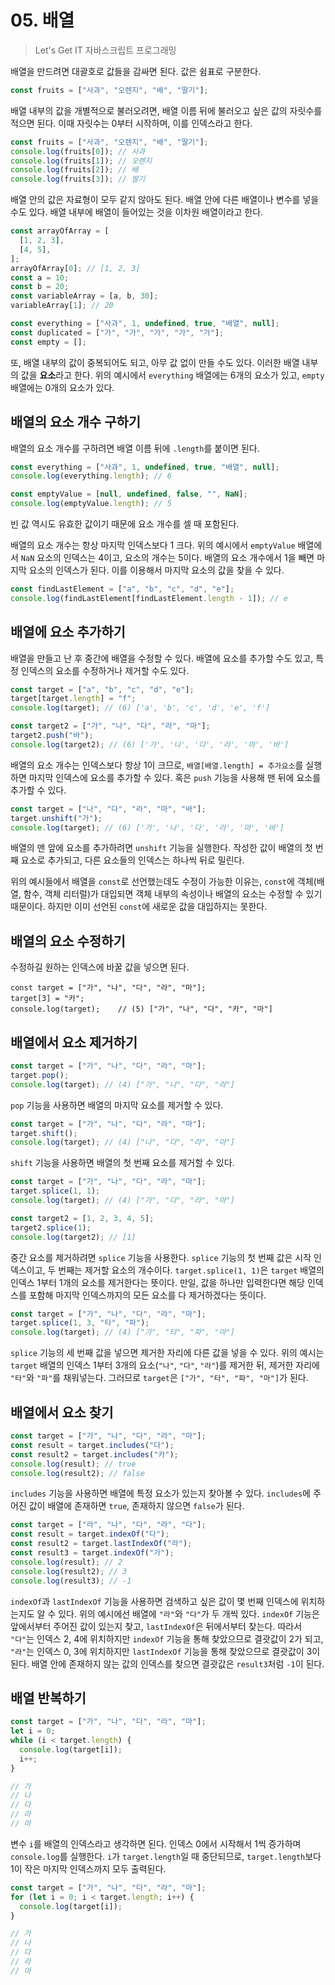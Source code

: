 # 05. 배열

> Let's Get IT 자바스크립트 프로그래밍

배열을 만드려면 대괄호로 값들을 감싸면 된다. 값은 쉼표로 구분한다.

```js
const fruits = ["사과", "오렌지", "배", "딸기"];
```

배열 내부의 값을 개별적으로 불러오려면, 배열 이름 뒤에 불러오고 싶은 값의 자릿수를 적으면 된다. 이때 자릿수는 0부터 시작하며, 이를 인덱스라고 한다.

```js
const fruits = ["사과", "오렌지", "배", "딸기"];
console.log(fruits[0]); // 사과
console.log(fruits[1]); // 오렌지
console.log(fruits[2]); // 배
console.log(fruits[3]); // 딸기
```

배열 안의 값은 자료형이 모두 같지 않아도 된다. 배열 안에 다른 배열이나 변수를 넣을 수도 있다. 배열 내부에 배열이 들어있는 것을 이차원 배열이라고 한다.

```js
const arrayOfArray = [
  [1, 2, 3],
  [4, 5],
];
arrayOfArray[0]; // [1, 2, 3]
const a = 10;
const b = 20;
const variableArray = [a, b, 30];
variableArray[1]; // 20
```

```js
const everything = ["사과", 1, undefined, true, "배열", null];
const duplicated = ["가", "가", "가", "가", "가"];
const empty = [];
```

또, 배열 내부의 값이 중복되어도 되고, 아무 값 없이 만들 수도 있다. 이러한 배열 내부의 값을 **요소**라고 한다. 위의 예시에서 `everything` 배열에는 6개의 요소가 있고, `empty` 배열에는 0개의 요소가 있다.

## 배열의 요소 개수 구하기

배열의 요소 개수를 구하려면 배열 이름 뒤에 `.length`를 붙이면 된다.

```js
const everything = ["사과", 1, undefined, true, "배열", null];
console.log(everything.length); // 6

const emptyValue = [null, undefined, false, "", NaN];
console.log(emptyValue.length); // 5
```

빈 값 역시도 유효한 값이기 때문에 요소 개수를 셀 때 포함된다.

배열의 요소 개수는 항상 마지막 인덱스보다 1 크다. 위의 예시에서 `emptyValue` 배열에서 `NaN` 요소의 인덱스는 4이고, 요소의 개수는 5이다. 배열의 요소 개수에서 1을 빼면 마지막 요소의 인덱스가 된다. 이를 이용해서 마지막 요소의 값을 찾을 수 있다.

```js
const findLastElement = ["a", "b", "c", "d", "e"];
console.log(findLastElement[findLastElement.length - 1]); // e
```

## 배열에 요소 추가하기

배열을 만들고 난 후 중간에 배열을 수정할 수 있다. 배열에 요소를 추가할 수도 있고, 특정 인덱스의 요소를 수정하거나 제거할 수도 있다.

```js
const target = ["a", "b", "c", "d", "e"];
target[target.length] = "f";
console.log(target); // (6) ['a', 'b', 'c', 'd', 'e', 'f']

const target2 = ["가", "나", "다", "라", "마"];
target2.push("바");
console.log(target2); // (6) ['가', '나', '다', '라', '마', '바']
```

배열의 요소 개수는 인덱스보다 항상 1이 크므로, `배열[배열.length] = 추가요소`를 실행하면 마지막 인덱스에 요소를 추가할 수 있다. 혹은 `push` 기능을 사용해 맨 뒤에 요소를 추가할 수 있다.

```js
const target = ["나", "다", "라", "마", "바"];
target.unshift("가");
console.log(target); // (6) ['가', '나', '다', '라', '마', '바']
```

배열의 맨 앞에 요소를 추가하려면 `unshift` 기능을 실행한다. 작성한 값이 배열의 첫 번째 요소로 추가되고, 다른 요소들의 인덱스는 하나씩 뒤로 밀린다.

위의 예시들에서 배열을 `const`로 선언했는데도 수정이 가능한 이유는, `const`에 객체(배열, 함수, 객체 리터럴)가 대입되면 객체 내부의 속성이나 배열의 요소는 수정할 수 있기 때문이다. 하지만 이미 선언된 `const`에 새로운 값을 대입하지는 못한다.

## 배열의 요소 수정하기

수정하길 원하는 인덱스에 바꿀 값을 넣으면 된다.

```JS
const target = ["가", "나", "다", "라", "마"];
target[3] = "카";
console.log(target);    // (5) ["가", "나", "다", "카", "마"]
```

## 배열에서 요소 제거하기

```js
const target = ["가", "나", "다", "라", "마"];
target.pop();
console.log(target); // (4) ["가", "나", "다", "라"]
```

`pop` 기능을 사용하면 배열의 마지막 요소를 제거할 수 있다.

```js
const target = ["가", "나", "다", "라", "마"];
target.shift();
console.log(target); // (4) ["나", "다", "라", "마"]
```

`shift` 기능을 사용하면 배열의 첫 번째 요소를 제거할 수 있다.

```js
const target = ["가", "나", "다", "라", "마"];
target.splice(1, 1);
console.log(target); // (4) ["가", "다", "라", "마"]

const target2 = [1, 2, 3, 4, 5];
target2.splice(1);
console.log(target2); // [1]
```

중간 요소를 제거하려면 `splice` 기능을 사용한다. `splice` 기능의 첫 번째 값은 시작 인덱스이고, 두 번째는 제거할 요소의 개수이다. `target.splice(1, 1)`은 `target` 배열의 인덱스 1부터 1개의 요소를 제거한다는 뜻이다. 만일, 값을 하나만 입력한다면 해당 인덱스를 포함해 마지막 인덱스까지의 모든 요소를 다 제거하겠다는 뜻이다.

```js
const target = ["가", "나", "다", "라", "마"];
target.splice(1, 3, "타", "파");
console.log(target); // (4) ["가", "타", "파", "마"]
```

`splice` 기능의 세 번째 값을 넣으면 제거한 자리에 다른 값을 넣을 수 있다. 위의 예시는 `target` 배열의 인덱스 1부터 3개의 요소(`"나"`, `"다"`, `"라"`)를 제거한 뒤, 제거한 자리에 `"타"`와 `"파"`를 채워넣는다. 그러므로 `target`은 `["가", "타", "파", "마"]`가 된다.

## 배열에서 요소 찾기

```js
const target = ["가", "나", "다", "라", "마"];
const result = target.includes("다");
const result2 = target.includes("카");
console.log(result); // true
console.log(result2); // false
```

`includes` 기능을 사용하면 배열에 특정 요소가 있는지 찾아볼 수 있다. `includes`에 주어진 값이 배열에 존재하면 `true`, 존재하지 않으면 `false`가 된다.

```js
const target = ["라", "나", "다", "라", "다"];
const result = target.indexOf("다");
const result2 = target.lastIndexOf("라");
const result3 = target.indexOf("가");
console.log(result); // 2
console.log(result2); // 3
console.log(result3); // -1
```

`indexOf`과 `lastIndexOf` 기능을 사용하면 검색하고 싶은 값이 몇 번째 인덱스에 위치하는지도 알 수 있다. 위의 예시에선 배열에 `"라"`와 `"다"`가 두 개씩 있다. `indexOf` 기능은 앞에서부터 주어진 값이 있는지 찾고, `lastIndexOf`은 뒤에서부터 찾는다. 따라서 `"다"`는 인덱스 2, 4에 위치하지만 `indexOf` 기능을 통해 찾았으므로 결괏값이 2가 되고, `"라"`는 인덱스 0, 3에 위치하지만 `lastIndexOf` 기능을 통해 찾았으므로 결괏값이 3이 된다. 배열 안에 존재하지 않는 값의 인덱스를 찾으면 결괏값은 `result3`처럼 `-1`이 된다.

## 배열 반복하기

```js
const target = ["가", "나", "다", "라", "마"];
let i = 0;
while (i < target.length) {
  console.log(target[i]);
  i++;
}

// 가
// 나
// 다
// 라
// 마
```

변수 `i`를 배열의 인덱스라고 생각하면 된다. 인덱스 0에서 시작해서 1씩 증가하며 `console.log`를 실행한다. `i`가 `target.length`일 때 중단되므로, `target.length`보다 1이 작은 마지막 인덱스까지 모두 출력된다.

```js
const target = ["가", "나", "다", "라", "마"];
for (let i = 0; i < target.length; i++) {
  console.log(target[i]);
}

// 가
// 나
// 다
// 라
// 마
```
